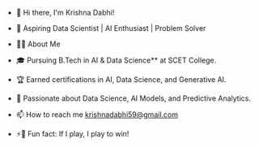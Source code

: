 - 👋 Hi there, I'm Krishna Dabhi!
  
- 👀 Aspiring Data Scientist | AI Enthusiast | Problem Solver
  
- 🌱🚀 About Me
- 🎓 Pursuing B.Tech in AI & Data Science** at SCET College.
- 🏆 Earned certifications in AI, Data Science, and Generative AI.
- 🌟 Passionate about Data Science, AI Models, and Predictive Analytics.
  
- 📫 How to reach me krishnadabhi59@gmail.com
  
- ⚡🎯 Fun fact: If I play, I play to win!

<!---
KrishnaDabhi5/KrishnaDabhi5 is a ✨ special ✨ repository because its `README.md` (this file) appears on your GitHub profile.
You can click the Preview link to take a look at your changes.
--->
